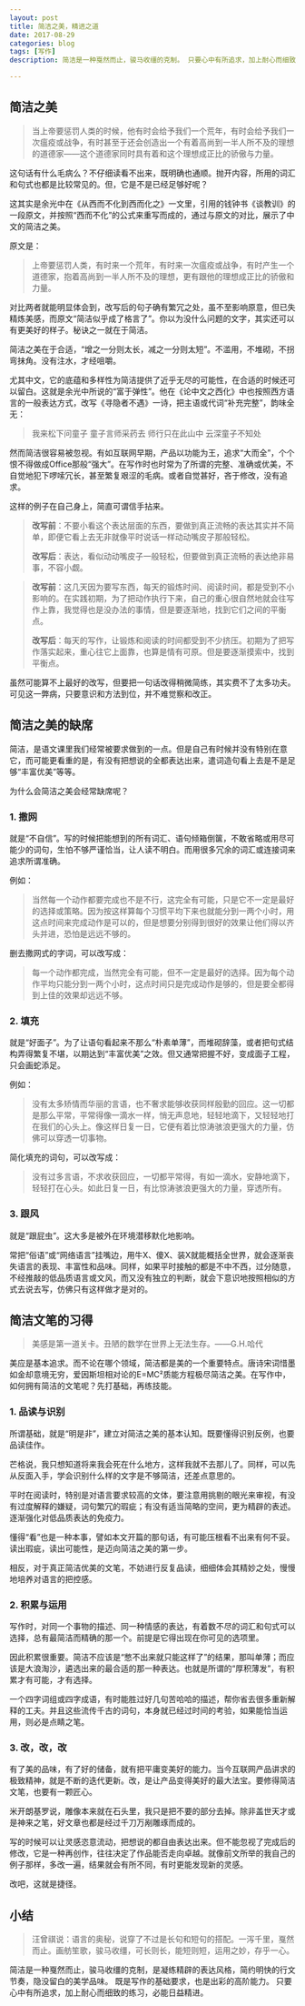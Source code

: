 ```yaml
---
layout: post
title: 简洁之美，精进之道
date: 2017-08-29
categories: blog
tags: [写作]
description: 简洁是一种戛然而止，骏马收缰的克制。 只要心中有所追求，加上耐心而细致的练习，必能日益精进。

---
```


## 简洁之美

> 当上帝要惩罚人类的时候，他有时会给予我们一个荒年，有时会给予我们一次瘟疫或战争，有时甚至于还会创造出一个有着高尚到一半人所不及的理想的道德家——这个道德家同时具有着和这个理想成正比的骄傲与力量。

这句话有什么毛病么？不仔细读看不出来，既明确也通顺。抛开内容，所用的词汇和句式也都是比较常见的。但，它是不是已经足够好呢？

这其实是余光中在《从西而不化到西而化之》一文里，引用的钱钟书《谈教训》的一段原文，并按照“西而不化”的公式来重写而成的，通过与原文的对比，展示了中文的简洁之美。

原文是：
> 上帝要惩罚人类，有时来一个荒年，有时来一次瘟疫或战争，有时产生一个道德家，抱着高尚到一半人所不及的理想，更有跟他的理想成正比的骄傲和力量。

对比两者就能明显体会到，改写后的句子确有繁冗之处，虽不至影响原意，但已失精炼美感，而原文“简洁似乎成了格言了”。你以为没什么问题的文字，其实还可以有更美好的样子。秘诀之一就在于简洁。

简洁之美在于合适，“增之一分则太长，减之一分则太短”。不滥用，不堆砌，不拐弯抹角。没有注水，才经咀嚼。

尤其中文，它的底蕴和多样性为简洁提供了近乎无尽的可能性，在合适的时候还可以留白。这就是余光中所说的“富于弹性”。他在《论中文之西化》中也按照西方语言的一般表达方式，改写《寻隐者不遇》一诗，把主语或代词“补充完整”，韵味全无：
> 我来松下问童子
> 童子言师采药去
> 师行只在此山中
> 云深童子不知处

然而简洁很容易被忽视。有如互联网早期，产品以功能为王，追求“大而全”，个个恨不得做成Office那般“强大”。在写作时也时常为了所谓的完整、准确或优美，不自觉地犯下啰嗦冗长，甚至繁复艰涩的毛病。或者自觉甚好，吝于修改，没有追求。

这样的例子在自己身上，简直可谓信手拈来。

> **改写前**：不要小看这个表达层面的东西，要做到真正流畅的表达其实并不简单，即便它看上去无非就像平时说话一样动动嘴皮子那般轻松。
> 
> **改写后**：表达，看似动动嘴皮子一般轻松，但要做到真正流畅的表达绝非易事，不容小觑。

> **改写前**：这几天因为要写东西，每天的锻炼时间、阅读时间，都是受到不小影响的。在实践初期，为了把动作执行下来，自己的重心很自然地就会往写作上靠，我觉得也是没办法的事情，但是要逐渐地，找到它们之间的平衡点。
> 
> **改写后**：每天的写作，让锻炼和阅读的时间都受到不少挤压。初期为了把写作落实起来，重心往它上面靠，也算是情有可原。但是要逐渐摸索中，找到平衡点。

虽然可能算不上最好的改写，但要把一句话改得稍微简练，其实费不了太多功夫。可见这一弊病，只要意识和方法到位，并不难觉察和改正。

## 简洁之美的缺席

简洁，是语文课里我们经常被要求做到的一点。但是自己有时候并没有特别在意它，而可能更看重的是，有没有把想说的全都表达出来，遣词造句看上去是不是足够“丰富优美”等等。

为什么会简洁之美会经常缺席呢？

### 1. 撒网
就是“不自信”。写的时候把能想到的所有词汇、语句倾箱倒箧，不敢省略或用尽可能少的词句，生怕不够严谨恰当，让人读不明白。而用很多冗余的词汇或连接词来追求所谓准确。

例如：

> 当然每一个动作都要完成也不是不行，这完全有可能，只是它不一定是最好的选择或策略。因为按这样算每个习惯平均下来也就能分到一两个小时，用这点时间来完成动作是可以的，但是想要分别得到很好的效果让他们得以齐头并进，恐怕是远远不够的。

删去撒网式的字词，可以改写成：

> 每一个动作都完成，当然完全有可能，但不一定是最好的选择。因为每个动作平均只能分到一两个小时，这点时间只是完成动作是够的，但是要全都得到上佳的效果却远远不够。

### 2. 填充
就是“好面子”。为了让语句看起来不那么“朴素单薄”，而堆砌辞藻，或者把句式结构弄得繁复不堪，以期达到“丰富优美”之效。但又通常把握不好，变成面子工程，只会画蛇添足。

例如：

> 没有太多矫情而华丽的言语，也不奢求能够收获同样殷勤的回应。这一切都是那么平常，平常得像一滴水一样，悄无声息地，轻轻地滴下，又轻轻地打在我们的心头上。像这样日复一日，它便有着比惊涛骇浪更强大的力量，仿佛可以穿透一切事物。

简化填充的词句，可以改写成：

> 没有过多言语，不求收获回应，一切都平常得，有如一滴水，安静地滴下，轻轻打在心头。如此日复一日，有比惊涛骇浪更强大的力量，穿透所有。

### 3. 跟风
就是“跟屁虫”。这大多是被外在环境潜移默化地影响。

常把“俗语”或“网络语言”挂嘴边，用牛X、傻X、装X就能概括全世界，就会逐渐丧失语言的表现、丰富性和品味。同样，如果平时接触的都是不中不西，过分随意，不经推敲的低品质语言或文风，而又没有独立的判断，就会下意识地按照相似的方式去说去写，仿佛只有这样做才是对的。

## 简洁文笔的习得

> 美感是第一道关卡。丑陋的数学在世界上无法生存。——G.H.哈代

美应是基本追求。而不论在哪个领域，简洁都是美的一个重要特点。唐诗宋词惜墨如金却意境无穷，爱因斯坦相对论的E=MC²质能方程极尽简洁之美。在写作中，如何拥有简洁的文笔呢？先打基础，再练技能。

### 1. 品读与识别
所谓基础，就是“明是非”，建立对简洁之美的基本认知。既要懂得识别反例，也要品读佳作。

芒格说，我只想知道将来我会死在什么地方，这样我就不去那儿了。同样，可以先从反面入手，学会识别什么样的文字是不够简洁，还差点意思的。

平时在阅读时，特别是对语言要求较高的文体，要注意用挑剔的眼光来审视，有没有过度解释的嫌疑，词句繁冗的瑕疵；有没有适当简略的空间，更为精辟的表述。逐渐强化对低品质表达的免疫力。

懂得“看”也是一种本事，譬如本文开篇的那句话，有可能压根看不出来有何不妥。读出瑕疵，读出可能性，是迈向简洁之美的第一步。

相反，对于真正简洁优美的文笔，不妨进行反复品读，细细体会其精妙之处，慢慢地培养对语言的把控感。

### 2. 积累与运用
写作时，对同一个事物的描述、同一种情感的表达，有着数不尽的词汇和句式可以选择，总有最简洁而精确的那一个。前提是它得出现在你可见的选项里。

因此积累很重要。简洁不应该是“憋不出来就只能这样了”的结果，那叫单薄；而应该是大浪淘沙，遴选出来的最合适的那一种表达。也就是所谓的“厚积薄发”，有积累才有可能，才有选择。

一个四字词组或四字成语，有时能胜过好几句苦哈哈的描述，帮你省去很多重新解释的工夫。并且这些流传千古的词句，本身就已经过时间的考验，如果能恰当运用，则必是点睛之笔。

### 3. 改，改，改
有了美的品味，有了好的储备，就有把平庸变美好的能力。当今互联网产品讲求的极致精神，就是不断的迭代更新。改，是让产品变得美好的最大法宝。要修得简洁文笔，也要有一颗匠心。

米开朗基罗说，雕像本来就在石头里，我只是把不要的部分去掉。除非盖世天才或是神来之笔，好文章也都是经过千刀万剐雕琢而成的。

写的时候可以让灵感恣意流动，把想说的都自由表达出来。但不能忽视了完成后的修改，它是一种再创作，往往决定了作品能否走向卓越。就像前文所举的我自己的例子那样，多改一遍，结果就会有所不同，有时更能发现新的灵感。

改吧，这就是捷径。

## 小结
> 汪曾祺说：语言的奥秘，说穿了不过是长句和短句的搭配。一泻千里，戛然而止。画舫笙歌，骏马收缰，可长则长，能短则短，运用之妙，存乎一心。 

简洁是一种戛然而止，骏马收缰的克制，是凝练精辟的表达风格，简约明快的行文节奏，隐没留白的美学品味。 既是写作的基础要求，也是出彩的高阶能力。 只要心中有所追求，加上耐心而细致的练习，必能日益精进。
